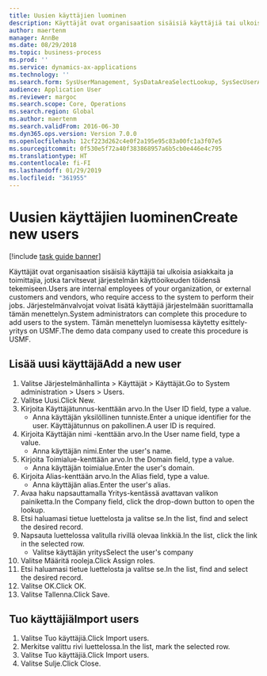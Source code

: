 ```yaml
---
title: Uusien käyttäjien luominen
description: Käyttäjät ovat organisaation sisäisiä käyttäjiä tai ulkoisia asiakkaita ja toimittajia, jotka tarvitsevat järjestelmän käyttöoikeuden töidensä tekemiseen.
author: maertenm
manager: AnnBe
ms.date: 08/29/2018
ms.topic: business-process
ms.prod: ''
ms.service: dynamics-ax-applications
ms.technology: ''
ms.search.form: SysUserManagement, SysDataAreaSelectLookup, SysSecUserAddRoles, SysUserMSODSUserImport
audience: Application User
ms.reviewer: margoc
ms.search.scope: Core, Operations
ms.search.region: Global
ms.author: maertenm
ms.search.validFrom: 2016-06-30
ms.dyn365.ops.version: Version 7.0.0
ms.openlocfilehash: 12cf223d262c4e0f2a195e95c83a00fc1a3f07e5
ms.sourcegitcommit: 0f530e5f72a40f383868957a6b5cb0e446e4c795
ms.translationtype: HT
ms.contentlocale: fi-FI
ms.lasthandoff: 01/29/2019
ms.locfileid: "361955"
---
```

# <a name="create-new-users"></a><span data-ttu-id="4a63a-103">Uusien käyttäjien luominen</span><span class="sxs-lookup"><span data-stu-id="4a63a-103">Create new users</span></span>

[!include [task guide banner](../../includes/task-guide-banner.md)]

<span data-ttu-id="4a63a-104">Käyttäjät ovat organisaation sisäisiä käyttäjiä tai ulkoisia asiakkaita ja toimittajia, jotka tarvitsevat järjestelmän käyttöoikeuden töidensä tekemiseen.</span><span class="sxs-lookup"><span data-stu-id="4a63a-104">Users are internal employees of your organization, or external customers and vendors, who require access to the system to perform their jobs.</span></span> <span data-ttu-id="4a63a-105">Järjestelmänvalvojat voivat lisätä käyttäjiä järjestelmään suorittamalla tämän menettelyn.</span><span class="sxs-lookup"><span data-stu-id="4a63a-105">System administrators can complete this procedure to add users to the system.</span></span> <span data-ttu-id="4a63a-106">Tämän menettelyn luomisessa käytetty esittely-yritys on USMF.</span><span class="sxs-lookup"><span data-stu-id="4a63a-106">The demo data company used to create this procedure is USMF.</span></span> 


## <a name="add-a-new-user"></a><span data-ttu-id="4a63a-107">Lisää uusi käyttäjä</span><span class="sxs-lookup"><span data-stu-id="4a63a-107">Add a new user</span></span>
1. <span data-ttu-id="4a63a-108">Valitse Järjestelmänhallinta > Käyttäjät > Käyttäjät.</span><span class="sxs-lookup"><span data-stu-id="4a63a-108">Go to System administration > Users > Users.</span></span>
2. <span data-ttu-id="4a63a-109">Valitse Uusi.</span><span class="sxs-lookup"><span data-stu-id="4a63a-109">Click New.</span></span>
3. <span data-ttu-id="4a63a-110">Kirjoita Käyttäjätunnus-kenttään arvo.</span><span class="sxs-lookup"><span data-stu-id="4a63a-110">In the User ID field, type a value.</span></span>
    * <span data-ttu-id="4a63a-111">Anna käyttäjän yksilöllinen tunniste.</span><span class="sxs-lookup"><span data-stu-id="4a63a-111">Enter a unique identifier for the user.</span></span> <span data-ttu-id="4a63a-112">Käyttäjätunnus on pakollinen.</span><span class="sxs-lookup"><span data-stu-id="4a63a-112">A user ID is required.</span></span>  
4. <span data-ttu-id="4a63a-113">Kirjoita Käyttäjän nimi -kenttään arvo.</span><span class="sxs-lookup"><span data-stu-id="4a63a-113">In the User name field, type a value.</span></span>
    * <span data-ttu-id="4a63a-114">Anna käyttäjän nimi.</span><span class="sxs-lookup"><span data-stu-id="4a63a-114">Enter the user's name.</span></span>  
5. <span data-ttu-id="4a63a-115">Kirjoita Toimialue-kenttään arvo.</span><span class="sxs-lookup"><span data-stu-id="4a63a-115">In the Domain field, type a value.</span></span>
    * <span data-ttu-id="4a63a-116">Anna käyttäjän toimialue.</span><span class="sxs-lookup"><span data-stu-id="4a63a-116">Enter the user's domain.</span></span>  
6. <span data-ttu-id="4a63a-117">Kirjoita Alias-kenttään arvo.</span><span class="sxs-lookup"><span data-stu-id="4a63a-117">In the Alias field, type a value.</span></span>
    * <span data-ttu-id="4a63a-118">Anna käyttäjän alias.</span><span class="sxs-lookup"><span data-stu-id="4a63a-118">Enter the user's alias.</span></span>  
7. <span data-ttu-id="4a63a-119">Avaa haku napsauttamalla Yritys-kentässä avattavan valikon painiketta.</span><span class="sxs-lookup"><span data-stu-id="4a63a-119">In the Company field, click the drop-down button to open the lookup.</span></span>
8. <span data-ttu-id="4a63a-120">Etsi haluamasi tietue luettelosta ja valitse se.</span><span class="sxs-lookup"><span data-stu-id="4a63a-120">In the list, find and select the desired record.</span></span>
9. <span data-ttu-id="4a63a-121">Napsauta luettelossa valitulla rivillä olevaa linkkiä.</span><span class="sxs-lookup"><span data-stu-id="4a63a-121">In the list, click the link in the selected row.</span></span>
    * <span data-ttu-id="4a63a-122">Valitse käyttäjän yritys</span><span class="sxs-lookup"><span data-stu-id="4a63a-122">Select the user's company</span></span>  
10. <span data-ttu-id="4a63a-123">Valitse Määritä rooleja.</span><span class="sxs-lookup"><span data-stu-id="4a63a-123">Click Assign roles.</span></span>
11. <span data-ttu-id="4a63a-124">Etsi haluamasi tietue luettelosta ja valitse se.</span><span class="sxs-lookup"><span data-stu-id="4a63a-124">In the list, find and select the desired record.</span></span>
12. <span data-ttu-id="4a63a-125">Valitse OK.</span><span class="sxs-lookup"><span data-stu-id="4a63a-125">Click OK.</span></span>
13. <span data-ttu-id="4a63a-126">Valitse Tallenna.</span><span class="sxs-lookup"><span data-stu-id="4a63a-126">Click Save.</span></span>

## <a name="import-users"></a><span data-ttu-id="4a63a-127">Tuo käyttäjiä</span><span class="sxs-lookup"><span data-stu-id="4a63a-127">Import users</span></span>
1. <span data-ttu-id="4a63a-128">Valitse Tuo käyttäjiä.</span><span class="sxs-lookup"><span data-stu-id="4a63a-128">Click Import users.</span></span>
2. <span data-ttu-id="4a63a-129">Merkitse valittu rivi luettelossa.</span><span class="sxs-lookup"><span data-stu-id="4a63a-129">In the list, mark the selected row.</span></span>
3. <span data-ttu-id="4a63a-130">Valitse Tuo käyttäjiä.</span><span class="sxs-lookup"><span data-stu-id="4a63a-130">Click Import users.</span></span>
4. <span data-ttu-id="4a63a-131">Valitse Sulje.</span><span class="sxs-lookup"><span data-stu-id="4a63a-131">Click Close.</span></span>

